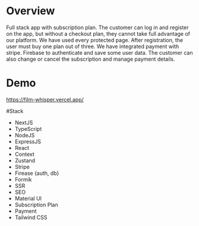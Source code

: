 # Overview

Full stack app with subscription plan. The customer can log in and register on the app, but without a checkout plan, they cannot take full advantage of our platform. We have used every protected page. After registration, the user must buy one plan out of three. We have integrated payment with stripe. Firebase to authenticate and save some user data. The customer can also change or cancel the subscription and manage payment details.

# Demo

https://film-whisper.vercel.app/

#Stack
- NextJS
- TypeScript
- NodeJS
- ExpressJS
- React
- Context
- Zustand
- Stripe
- Firease {auth, db}
- Formik
- SSR
- SEO
- Material UI
- Subscription Plan
- Payment
- Tailwind CSS